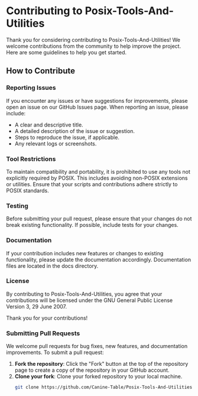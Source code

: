 # Contributing to Posix-Tools-And-Utilities

Thank you for considering contributing to Posix-Tools-And-Utilities! We welcome contributions from the community to help improve the project. Here are some guidelines to help you get started.

## How to Contribute


### Reporting Issues

If you encounter any issues or have suggestions for improvements, please open an issue on our GitHub Issues page. When reporting an issue, please include:

- A clear and descriptive title.
- A detailed description of the issue or suggestion.
- Steps to reproduce the issue, if applicable.
- Any relevant logs or screenshots.


### Tool Restrictions

To maintain compatibility and portability, it is prohibited to use any tools not explicitly required by POSIX. This includes avoiding non-POSIX extensions or utilities. Ensure that your scripts and contributions adhere strictly to POSIX standards.


### Testing
Before submitting your pull request, please ensure that your changes do not break existing functionality. If possible, include tests for your changes.


### Documentation

If your contribution includes new features or changes to existing functionality, please update the documentation accordingly. Documentation files are located in the docs directory.


### License
By contributing to Posix-Tools-And-Utilities, you agree that your contributions will be licensed under the GNU General Public License Version 3, 29 June 2007.

Thank you for your contributions!


### Submitting Pull Requests

We welcome pull requests for bug fixes, new features, and documentation improvements. To submit a pull request:

1. **Fork the repository**: Click the "Fork" button at the top of the repository page to create a copy of the repository in your GitHub account.
2. **Clone your fork**: Clone your forked repository to your local machine.
   ```sh
   git clone https://github.com/Canine-Table/Posix-Tools-And-Utilities.git
```

